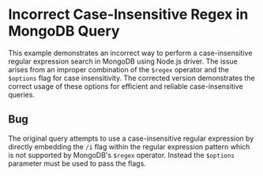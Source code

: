 # Incorrect Case-Insensitive Regex in MongoDB Query
This example demonstrates an incorrect way to perform a case-insensitive regular expression search in MongoDB using Node.js driver. The issue arises from an improper combination of the `$regex` operator and the `$options` flag for case insensitivity.  The corrected version demonstrates the correct usage of these options for efficient and reliable case-insensitive queries.

## Bug
The original query attempts to use a case-insensitive regular expression by directly embedding the `/i` flag within the regular expression pattern which is not supported by MongoDB's `$regex` operator. Instead the `$options` parameter must be used to pass the flags.